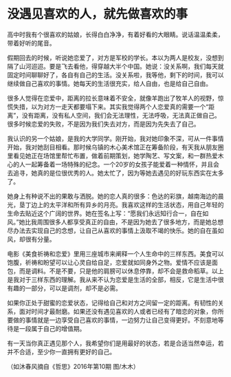 # 没遇见喜欢的人，就先做喜欢的事

高中时我有个很喜欢的姑娘，长得白白净净，有着好看的大眼睛。说话温温柔柔，带着好听的尾音。 

假期回去的时候，听说她恋爱了，对方是军校的学长。本以为两人是校友，没想到隔了山河迢迢。要是飞去看他，得穿越大半个中国。她说：没关系啊，我们每天就固定时间聊聊好了，各自有自己的生活。没关系啦，我等他，剩下的时间，我可以继续做自己喜欢的事情。她每天的生活很充实，给人自由，也是给自己自由。 

很多人觉得在恋爱中，距离的拉长意味着不安全，就像羊跑出了牧羊人的视野，惊慌失措，以为对方一走天都要塌下来。其实我觉得两个人恋爱真的需要一个“距离”，没有距离，没有私人空间，我们会无法理性，无法呼吸，无法真正做自己。很多时候恋爱的失败，不是因为我们失去对方，而是因为先失去了自己。 

我认识的另一个姑娘，是我的大学同学。刚开始，我对她印象不深，可从一件事情开始，我对她刮目相看。那时候乌镇的木心美术馆正在筹备阶段，有天我从朋友圈里看见她正在场馆里帮忙布置，做着前期策划，她学陶艺、写文案，和一群热爱木心的人一起筹备着一场特殊的纪念。一个20岁的女孩子能爱着一种情怀，并且会去追寻，她真的是位很优秀的人。她太忙了，因为等她去遇见的好玩东西实在太多了。 

她身上有种说不出的果敢与洒脱。她的恋人真的很多：色达的彩旗，越南海边的晨光，垦丁边上的太平洋和所有异乡的月亮。我喜欢这样的生活状态，用自己年轻的生命去贴近这个广阔的世界。她在签名上写：“愿我们永远知行合一，自在如风。”她比我周围很多人都享受真正的自由，不是因为她去了很多地方，而是她总想尽办法去实现自己的念想，让自己从喜欢的事情上汲取不竭的快乐。她的自在虽如风，却很有分量。 

电影《美食祈祷和恋爱》里用三座城市来阐释一个人生命中的三样东西。美食可以饱腹，祈祷和盼望可以让心灵自给自足，恋爱就如同身外之物。爱情不应该是面包，而是调料。不是不要，只是他的肩膀可以休息停靠，却不会是救命稻草。以上是我对于三样东西的理解。我从来不认为恋爱是生活的全部，相反，它是生活中很有趣的一部分，可以是调剂，却不是必需。 

如果你正处于甜蜜的恋爱状态，记得给自己和对方之间留一定的距离。有韧性的关系，面对时间才最耐磨。如果还没有遇见喜欢的人或者已经有了暗恋的对象，你所要做的事情就是一边享受自己喜欢的事情，一边努力让自己变得更好。不刻意地等待是一段属于自己的增值期。 

有一天当你真正遇见那个人，我希望你们是用最好的状态，若是合适当然幸运，若并不合适，至少你一直拥有更好的自己。 

（如沐春风摘自《哲思》2016年第10期 图/木木）